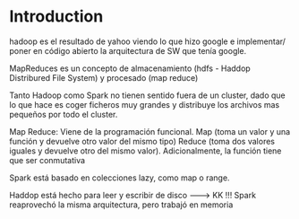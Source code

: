 # Introduction
hadoop es el resultado de yahoo viendo lo que hizo google e implementar/ poner en código abierto la arquitectura de SW que tenía google.

MapReduces es un concepto de almacenamiento (hdfs - Haddop Distribured File System) y procesado (map reduce)

Tanto Hadoop como Spark no tienen sentido fuera de un cluster, dado que lo que hace es coger ficheros muy grandes y distribuye los archivos mas pequeños por todo el cluster.

Map Reduce: 
Viene de la programación funcional. 
Map (toma un valor y una función y devuelve otro valor del mismo tipo)
Reduce (toma dos valores iguales y devuelve otro del mismo valor). Adicionalmente, la función tiene que ser conmutativa


Spark está basado en colecciones lazy, como map o range.

Haddop está hecho para leer y escribir de disco ---> KK !!!
Spark reaprovechó la misma arquitectura, pero trabajó en memoria

